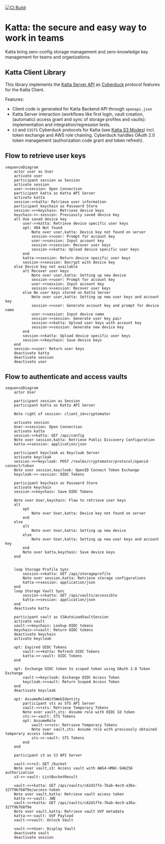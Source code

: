 [![CI Build](https://github.com/shift7-ch/katta-clientlib/actions/workflows/build.yml/badge.svg)](https://github.com/shift7-ch/katta-clientlib/actions/workflows/build.yml)

# Katta: the secure and easy way to work in teams

Katta bring zero-config storage management and zero-knowledge key management for teams and organizations.

## Katta Client Library

This library implements the [Katta Server API](https://github.com/shift7-ch/katta-docs/blob/main/OVERVIEW.md)
as [Cyberduck](https://github.com/iterate-ch/cyberduck) protocol features
for the Katta Client.

Features:

* Client code is generated for Katta Backend API through `openapi.json`
* Katta Server interaction (workflows like first login, vault creation, (automatic) access grant and sync of storage profiles and vaults): implementation and
  integration/regression tests.
* `S3` and `S3STS` Cyberduck protocols for Katta (see [Katta S3 Modes](https://github.com/shift7-ch/katta-docs/blob/main/OVERVIEW.md#katta-s3-modes)) incl.
  token exchange and AWS role chaining. Cyberduck handles OAuth 2.0 token management (authorization code grant and token refresh).

## Flow to retrieve user keys

```mermaid
sequenceDiagram
    actor user as User
    activate user
    participant session as Session
    activate session
    user->>session: Open Connection
    participant katta as Katta API Server
    activate katta
    session->>katta: Retrieve user information
    participant keychain as Password Store
    session->>+keychain: Retrieve device keys
    keychain->>-session: Previously saved device key
    alt Use saved device key
        user->>katta: Retrieve device specific user keys
        opt: 404 Not found
            Note over user,katta: Device key not found on server
            session->>user: Prompt for account key
            user->>session: Input account key
            session->>session: Recover user keys
            session->>katta: Upload device specific user keys
        end
        katta->>session: Return device specific user keys
        session->>session: Decrypt with device key
    else Device key not available
        alt Recover user keys
            Note over user,katta: Setting up new device
            session->>user: Prompt for account key
            user->>session: Input account key
            session->>session: Recover user keys
        else No user keys stored on Katta Server
            Note over user,katta: Setting up new user keys and account key
            session->>user: Generate account key and prompt for device name
            user->>session: Input device name
            session->>session: Generate user key pair
            session->>katta: Upload user keys with account key
            session->>session: Generate new device key
        end
        session->>katta: Upload device specific user keys
        session->>keychain: Save device keys
    end
    session->>user: Return user keys
    deactivate katta
    deactivate session
    deactivate user
```

## Flow to authenticate and access vaults

```mermaid
sequenceDiagram
    actor User

    participant session as Session
    participant katta as Katta API Server

    Note right of session: client_id=cryptomator

    activate session
    User->>session: Open Connection
    activate katta
    session->>katta: GET /api/config
    Note over session,katta: Retrieve Public Discovery Configuration
    katta->>session: application/json

    participant keycloak as Keycloak Server
    activate keycloak
    session->>+keycloak: POST /realms/cryptomator/protocol/openid-connect/token
    Note over session,keycloak: OpenID Connect Token Exchange
    keycloak->>-session: OIDC Tokens

    participant keychain as Password Store
    activate keychain
    session->>keychain: Save OIDC Tokens

    Note over User,keychain: Flow to retrieve user keys
    alt
        opt
            Note over User,katta: Device key not found on server
        end
    else
        alt
            Note over User,katta: Setting up new device
        else
            Note over User,katta: Setting up new user keys and account key
        end
        Note over katta,keychain: Save device keys
    end


    loop Storage Profile Sync
        session->>katta: GET /api/storageprofile
        Note over session,katta: Retrieve storage configurations
        katta->>session: application/json
    end
    loop Storage Vault Sync
        session->>katta: GET /api/vaults/accessible
        katta->>session: application/json
    end
    deactivate katta

    participant vault as S3AutoLoadVaultSession
    activate vault
    vault->>keychain: Lookup OIDC tokens
    keychain->>vault: Return OIDC tokens
    deactivate keychain
    activate keycloak

    opt: Expired OIDC Tokens
        vault->>+katta: Refresh OIDC Tokens
        katta->>-vault: OIDC Tokens
    end

    opt: Exchange OIDC token to scoped token using OAuth 2.0 Token Exchange
        vault->>keycloak: Exchange OIDC Access Token
        keycloak->>vault: Return Scoped Access Token
    end
    deactivate keycloak

    opt: AssumeRoleWithWebIdentity
        participant sts as STS API Server
        vault->>+sts: Retrieve Temporary Tokens
        Note over vault,sts: Assume role with OIDC Id token
        sts->>-vault: STS Tokens
        opt: AssumeRole
            vault->>+sts: Retrieve Temporary Tokens
            Note over vault,sts: Assume role with previously obtained temporary access token
            sts->>-vault: STS Tokens
        end
    end

    participant s3 as S3 API Server

    vault->>+s3: GET /bucket
    Note over vault,s3: Access vault with AWS4-HMAC-SHA256 authorization
    s3->>-vault: ListBucketResult

    vault->>+katta: GET /api/vaults/c62d1ffe-7bab-4ec9-a36a-327f9b7b8f9e/access-token
    Note over vault,katta: Retrieve vault access token
    katta->>-vault: JWE
    vault->>+katta: GET /api/vaults/c62d1ffe-7bab-4ec9-a36a-327f9b7b8f9e
    Note over vault,katta: Retrieve vault UVF metadata
    katta->>-vault: UVF Payload
    vault->>vault: Unlock Vault

    vault->>+User: Display Vault
    deactivate vault
    deactivate session
```
